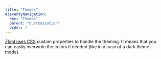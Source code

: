 ```yaml
---
title: "Themes"
eleventyNavigation:
  key: "Themes"
  parent: "Customization"
  order: 7
---
```


[Zkml uses CSS](https://zkml-contract-zew2.vercel.app/docs/customization/themes/) custom properties to handle the theming. It means that you can easily overwrite the colors if needed (like in a case of a dark theme mode).
